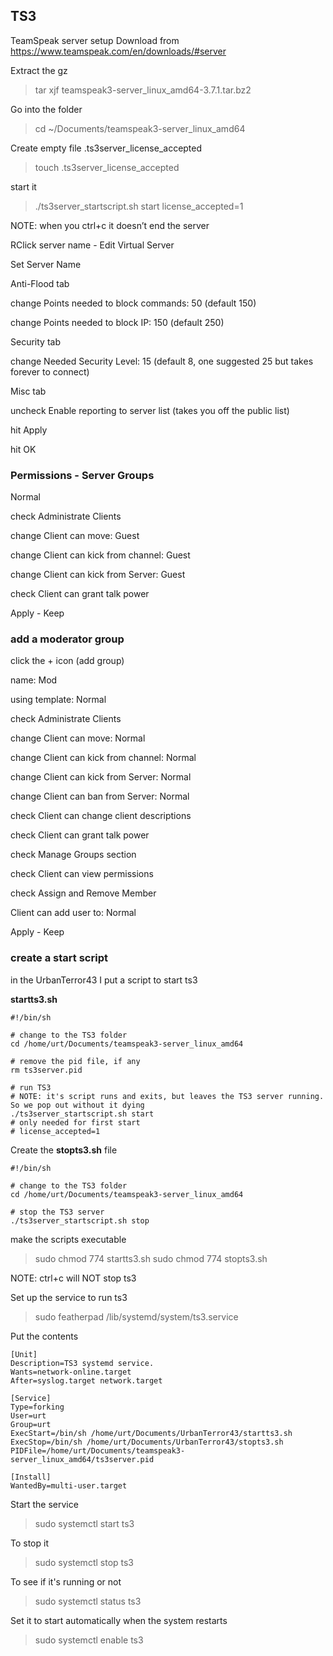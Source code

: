 ## TS3
TeamSpeak server setup
Download from https://www.teamspeak.com/en/downloads/#server

Extract the gz
> tar xjf teamspeak3-server_linux_amd64-3.7.1.tar.bz2

Go into the folder
> cd ~/Documents/teamspeak3-server_linux_amd64

Create empty file .ts3server_license_accepted
> touch .ts3server_license_accepted

start it
> ./ts3server_startscript.sh start license_accepted=1

NOTE: when you ctrl+c it doesn’t end the server

RClick server name - Edit Virtual Server

Set Server Name

Anti-Flood tab

change Points needed to block commands: 50 (default 150)

change Points needed to block IP: 150 (default 250)

Security tab

change Needed Security Level: 15 (default 8, one suggested 25 but takes forever to connect)

Misc tab

uncheck Enable reporting to server list (takes you off the public list)

hit Apply

hit OK


### Permissions - Server Groups

Normal

check Administrate Clients

change Client can move: Guest

change Client can kick from channel: Guest

change Client can kick from Server: Guest

check Client can grant talk power

Apply - Keep


### add a moderator group

click the + icon (add group)

name: Mod

using template: Normal

check Administrate Clients

change Client can move: Normal

change Client can kick from channel: Normal

change Client can kick from Server: Normal

change Client can ban from Server: Normal

check Client can change client descriptions

check Client can grant talk power


check Manage Groups section

check Client can view permissions

check Assign and Remove Member

Client can add user to: Normal

Apply - Keep

### create a start script

in the UrbanTerror43 I put a script to start ts3

**startts3.sh**
```
#!/bin/sh

# change to the TS3 folder
cd /home/urt/Documents/teamspeak3-server_linux_amd64

# remove the pid file, if any
rm ts3server.pid

# run TS3
# NOTE: it's script runs and exits, but leaves the TS3 server running. So we pop out without it dying
./ts3server_startscript.sh start
# only needed for first start
# license_accepted=1

```

Create the **stopts3.sh** file
```
#!/bin/sh

# change to the TS3 folder
cd /home/urt/Documents/teamspeak3-server_linux_amd64

# stop the TS3 server
./ts3server_startscript.sh stop
```

make the scripts executable
> sudo chmod 774 startts3.sh
> sudo chmod 774 stopts3.sh

NOTE: ctrl+c will NOT stop ts3

Set up the service to run ts3
> sudo featherpad /lib/systemd/system/ts3.service

Put the contents
```
[Unit]
Description=TS3 systemd service.
Wants=network-online.target
After=syslog.target network.target

[Service]
Type=forking
User=urt
Group=urt
ExecStart=/bin/sh /home/urt/Documents/UrbanTerror43/startts3.sh
ExecStop=/bin/sh /home/urt/Documents/UrbanTerror43/stopts3.sh
PIDFile=/home/urt/Documents/teamspeak3-server_linux_amd64/ts3server.pid

[Install]
WantedBy=multi-user.target
```

Start the service
> sudo systemctl start ts3

To stop it
> sudo systemctl stop ts3

To see if it's running or not
> sudo systemctl status ts3

Set it to start automatically when the system restarts
> sudo systemctl enable ts3

